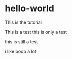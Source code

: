 # hello-world
This is the tutorial

This is a test this is only a test

this is still a test

i like boop a lot